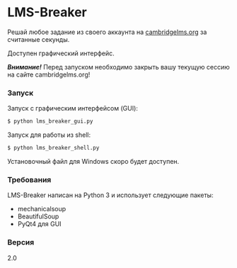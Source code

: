 # LMS-Breaker
Решай любое задание из своего аккаунта на [cambridgelms.org] за считанные секунды.

Доступен графический интерфейс.

***Внимание!*** Перед запуском необходимо закрыть вашу текущую сессию на сайте cambridgelms.org!

### Запуск

Запуск с графическим интерфейсом (GUI):
```sh
$ python lms_breaker_gui.py
```

Запуск для работы из shell:
```sh
$ python lms_breaker_shell.py
```

Установочный файл для Windows скоро будет доступен.

### Требования

LMS-Breaker написан на Python 3 и использует следующие пакеты:

- mechanicalsoup
- BeautifulSoup
- PyQt4 для GUI

### Версия
2.0

[cambridgelms.org]:http://cambridgelms.org
